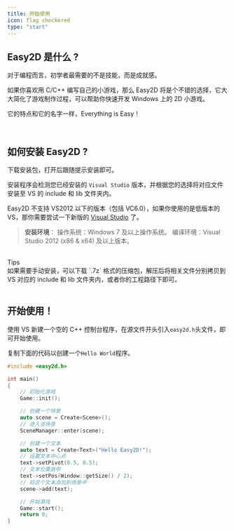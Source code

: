 ```yaml
---
title: 开始使用
icon: flag checkered
type: "start"
---
```


## Easy2D 是什么 ?

对于编程而言，初学者最需要的不是技能，而是成就感。

如果你喜欢用 C/C++ 编写自己的小游戏，那么 Easy2D 将是个不错的选择，它大大简化了游戏制作过程，可以帮助你快速开发 Windows 上的 2D 小游戏。

它的特点和它的名字一样，Everything is Easy！

<br/>

## 如何安装 Easy2D ?

下载安装包，打开后跟随提示安装即可。

安装程序会检测您已经安装的 `Visual Studio` 版本，并根据您的选择将对应文件安装至 VS 的 include 和 lib 文件夹内。

Easy2D 不支持 VS2012 以下的版本（包括 VC6.0），如果你使用的是低版本的 VS，那你需要尝试一下新版的 [Visual Studio](https://www.visualstudio.com/) 了。

> **安装环境**：
> 操作系统：Windows 7 及以上操作系统。
> 编译环境：Visual Studio 2012 (x86 & x64) 及以上版本。

<br/>

<div class="ui info message"><div class="header">Tips </div>
如果需要手动安装，可以下载 `.7z` 格式的压缩包，解压后将相关文件分别拷贝到 VS 对应的 include 和 lib 文件夹内，或者你的工程路径下即可。
</div>


<br/>

## 开始使用！

使用 VS 新建一个空的 C++ 控制台程序，在源文件开头引入`easy2d.h`头文件，即可开始使用。

复制下面的代码以创建一个`Hello World`程序。

```cpp
#include <easy2d.h>

int main()
{
    // 初始化游戏
    Game::init();

    // 创建一个场景
    auto scene = Create<Scene>();
    // 进入该场景
    SceneManager::enter(scene);

    // 创建一个文本
    auto text = Create<Text>("Hello Easy2D!");
    // 设置文本中心点
    text->setPivot(0.5, 0.5);
    // 文本位置居中
    text->setPos(Window::getSize() / 2);
    // 将这个文本添加到场景中
    scene->add(text);

    // 开始游戏
    Game::start();
    return 0;
}
```
